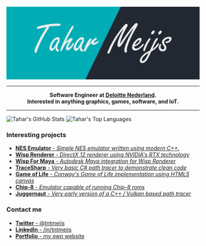 ![banner](https://github.com/tntmeijs/tntmeijs/raw/master/banner.png)

---

<p align="center">
    <strong>
        Software Engineer at <a href="https://www2.deloitte.com/nl/nl.html">Deloitte Nederland</a>.
        <br>
        Interested in anything graphics, games, software, and IoT.
    </strong>
</p>

---

![Tahar's GitHub Stats](https://github-readme-stats.vercel.app/api?username=tntmeijs&hide_title=true&hide_border=true&show_icons=true&include_all_commits=true&count_private=true)
![Tahar's Top Languages](https://github-readme-stats.vercel.app/api/top-langs/?username=tntmeijs&layout=compact)

### Interesting projects
* [**NES Emulator** - *Simple NES emulator written using modern C++.*](https://github.com/tntmeijs/NES)
* [**Wisp Renderer** - *DirectX 12 renderer using NVIDIA's RTX technology*](https://github.com/TeamWisp/WispRenderer)
* [**Wisp For Maya** - *Autodesk Maya integration for Wisp Renderer*](https://github.com/TeamWisp/WispForMaya)
* [**TraceSharp** - *Very basic C# path tracer to demonstrate clean code*](https://github.com/tntmeijs/TraceSharp)
* [**Game of Life** - *Conway's Game of Life implementation using HTML5 canvas*](https://github.com/tntmeijs/GameOfLife)
* [**Chip-8** - *Emulator capable of running Chip-8 roms*](https://github.com/tntmeijs/Chip8)
* [**Juggernaut** - *Very early version of a C++ / Vulkan based path tracer*](https://github.com/tntmeijs/Juggernaut)

### Contact me
* [**Twitter** - @tntmeijs](https://twitter.com/tntmeijs)
* [**LinkedIn** - /in/tntmeijs](https://www.linkedin.com/in/tntmeijs)
* [**Portfolio** - my own website](https://taharmeijs.com/)
